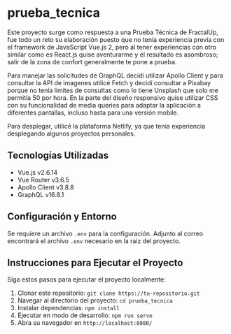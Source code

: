 # prueba_tecnica

Este proyecto surge como respuesta a una Prueba Técnica de FractalUp, 
fue todo un reto su elaboración puesto que no tenía experiencia previa
con el framework de JavaScript Vue.js 2, pero al tener experiencias con
otro similar como es React.js quise aventurarme y el resultado es
asombroso; salir de la zona de confort generalmente te pone a prueba.

Para manejar las solicitudes de GraphQL decidí utilizar Apollo Client y 
para consultar la API de imagenes utilicé Fetch y decidí consultar a 
Pixabay porque no tenía limites de consultas como lo tiene Unsplash que
solo me permitía 50 por hora. En la parte del diseño responsivo quise 
utilizar CSS con su funcionalidad de media queries para adaptar la 
aplicación a diferentes pantallas, incluso hasta para una versión mobile.

Para desplegar, utilicé la plataforma Netlify, ya que tenía experiencia
desplegando algunos proyectos personales.

## Tecnologías Utilizadas

- Vue.js v2.6.14
- Vue Router v3.6.5
- Apollo Client v3.8.8
- GraphQL v16.8.1

## Configuración y Entorno

Se requiere un archivo `.env` para la configuración. Adjunto al correo
encontrará el archivo `.env` necesario en la raiz del proyecto.

## Instrucciones para Ejecutar el Proyecto

Siga estos pasos para ejecutar el proyecto localmente:

1. Clonar este repositorio: `git clone https://tu-repositorio.git`
2. Navegar al directorio del proyecto: `cd prueba_tecnica`
3. Instalar dependencias: `npm install`
4. Ejecutar en modo de desarrollo: `npm run serve`
5. Abra su navegador en `http://localhost:8080/`